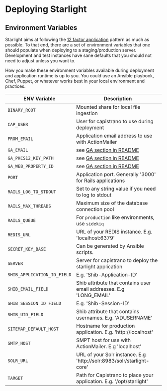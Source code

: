 # Deploying Starlight

## Environment Variables

Starlight aims at following the [12 factor application][12-factor] pattern as much as
possible. To that end, there are a set of environment variables that one should
populate when deploying to a staging/production server. Development and test
instances have sane defaults that you should not need to adjust unless you want
to.

How you make these environment variables available during deployment and
application runtime is up to you. You could use an Ansible playbook, Chef,
Puppet, or whatever works best in your local environment and practices.

ENV Variable | Description
------------ | -----------
`BINARY_ROOT` | Mounted share for local file ingestion
`CAP_USER` | User for capistrano to use during deployment
`FROM_EMAIL` | Application email address to use with ActionMailer
`GA_EMAIL` | see [GA section in README](../README.md#google-analytics)
`GA_PKCS12_KEY_PATH` | see [GA section in README](../README.md#google-analytics)
`GA_WEB_PROPERTY_ID` | see [GA section in README](../README.md#google-analytics)
`PORT` | Application port. Generally '3000' for Rails applications
`RAILS_LOG_TO_STDOUT` | Set to any string value if you need to log to stdout
`RAILS_MAX_THREADS` | Maximum size of the database connection pool
`RAILS_QUEUE` | For `production` like environments, use `sidekiq`
`REDIS_URL` | URL of your REDIS instance. E.g. 'localhost:6379'
`SECRET_KEY_BASE` | Can be generated by Ansible scripts.
`SERVER` | Server for capistrano to deploy the starlight application
`SHIB_APPLICATION_ID_FIELD` | E.g. 'Shib-Application-ID'
`SHIB_EMAIL_FIELD` | Shib attribute that contains user email addresses. E.g 'LONG_EMAIL'
`SHIB_SESSION_ID_FIELD` | E.g. 'Shib-Session-ID'
`SHIB_UID_FIELD` | Shib attribute that contains usernames. E.g. 'ADUSERNAME'
`SITEMAP_DEFAULT_HOST` | Hostname for production application. E.g. 'http://localhost'
`SMTP_HOST` | SMPT host for use with ActionMailer. E.g 'localhost'
`SOLR_URL` | URL of your Solr instance. E.g 'http://solr:8983/solr/starlight-core'
`TARGET` | Path for Capistrano to place your application. E.g. '/opt/starlight'

[12-factor]: https://12factor.net/
